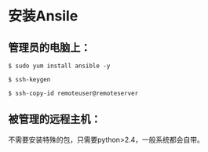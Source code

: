 # 安装Ansile


## 管理员的电脑上：



```$ sudo yum install ansible -y ```

```$ ssh-keygen ```

```$ ssh-copy-id remoteuser@remoteserver ```


## 被管理的远程主机：



不需要安装特殊的包，只需要python>2.4，一般系统都会自带。